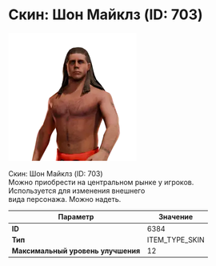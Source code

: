 # Скин: Шон Майклз (ID: 703)

![Item Image](../img/6384.webp?raw=true)

Скин: Шон Майклз (ID: 703)<br>Можно приобрести на центральном рынке у игроков.<br>Используется для изменения внешнего<br>вида персонажа. Можно надеть.


| Параметр | Значение |
|----------|----------|
| **ID** | 6384 |
| **Тип** | ITEM_TYPE_SKIN |
| **Максимальный уровень улучшения** | 12 |


